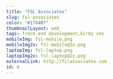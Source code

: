 ```yaml
---
title: "FSL Associates"
slug: fsl-associates
color: "#1784B7"
thumbnailLayout: web
tags: front-end development,kirby cms
mobileImg: fsl-mobile.png
mobileImg2x: fsl-mobile@2x.png
laptopImg: fsl-laptop.png
laptopImg2x: fsl-laptop@2x.png
externalLink: http://fslassociates.com
id: 6
---
```

